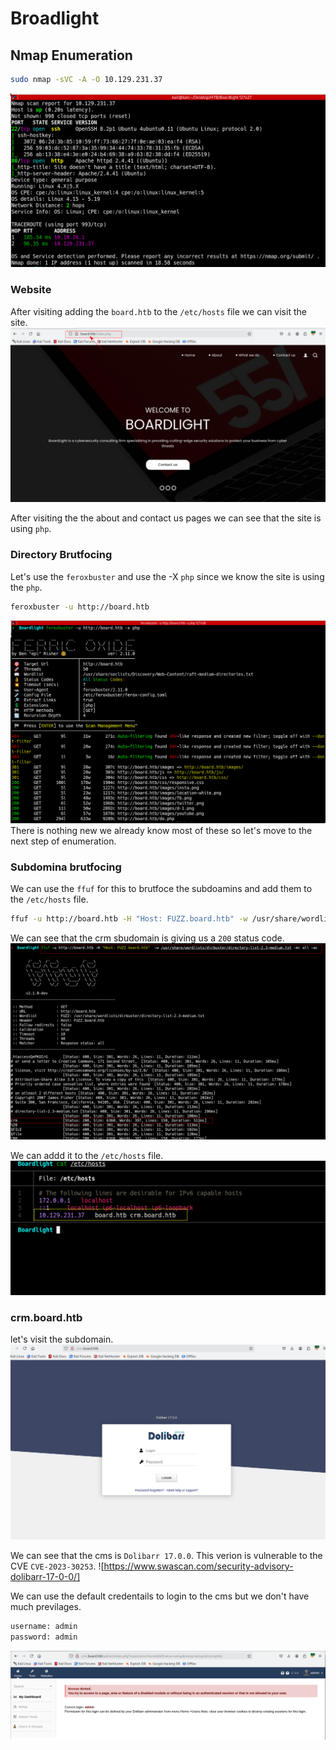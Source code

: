 # Broadlight

## Nmap Enumeration
```bash
sudo nmap -sVC -A -O 10.129.231.37
```
![nmap scan](/Assets/walktrhough-assets/broadlight-namp.png)

### Website
After visiting adding the `board.htb` to the `/etc/hosts` file we can visit the site.
![website ](/Assets/walktrhough-assets/board-htb-website.png)

After visiting the the about and contact us pages we can see that the site is using `php`.

### Directory Brutfocing
Let's use the `feroxbuster` and use the -X `php` since we know the site is using the `php`.
```bash
feroxbuster -u http://board.htb
```
![feroxbuster ](/Assets/walktrhough-assets/dir-buster.png)
There is nothing new we already know most of these so let's move to the next step of enumeration.

### Subdomina brutfocing
We can use the `ffuf` for this to brutfoce the subdoamins and add them to the `/etc/hosts` file.
```bash
ffuf -u http://board.htb -H "Host: FUZZ.board.htb" -w /usr/share/wordlists/dirbuster/directory-list-2.3-medium.txt -mc all -ac
```
We can see that the crm sbudomain is giving us a `200` status code.
![fuff scan ](/Assets/walktrhough-assets/ffuff-subdoamin.png)

We can addd it to the `/etc/hosts` file.
![etc hosts ](/Assets/walktrhough-assets/etc-hosts.png)

### crm.board.htb
let's visit the subdomain.
![crm-board ](/Assets/walktrhough-assets/crm-board.png)

We can see that the cms is `Dolibarr 17.0.0`.
This verion is vulnerable to the CVE `CVE-2023-30253`.
![https://www.swascan.com/security-advisory-dolibarr-17-0-0/]

We can use the default credentails to login to the cms but we don't have much previlages.

```bash
username: admin
password: admin
```
![crm-board ](/Assets/walktrhough-assets/cms-admin-login.png)

